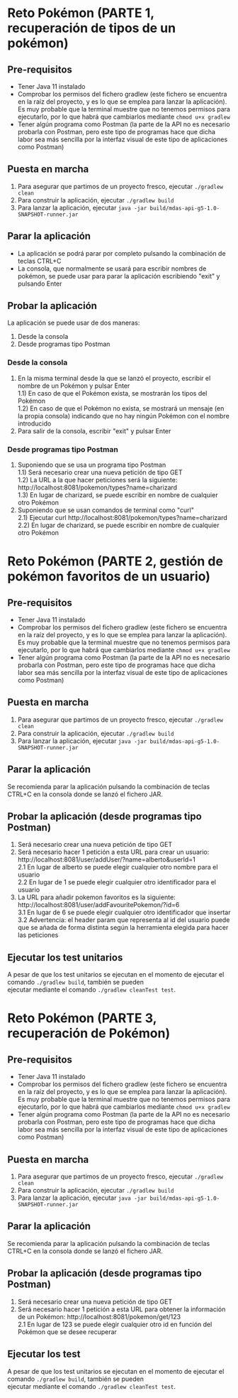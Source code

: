 # Reto Pokémon (PARTE 1, recuperación de tipos de un pokémon)

## Pre-requisitos

* Tener Java 11 instalado
* Comprobar los permisos del fichero gradlew (este fichero se encuentra en la raíz del proyecto, y es lo que se emplea para lanzar la aplicación).
  Es muy probable que la terminal muestre que no tenemos permisos para ejecutarlo, por lo que habrá que cambiarlos mediante `chmod u+x gradlew`
* Tener algún programa como Postman (la parte de la API no es necesario probarla con Postman, pero este tipo de programas hace que dicha labor sea más sencilla por la interfaz visual de este tipo de aplicaciones como Postman)

## Puesta en marcha

1) Para asegurar que partimos de un proyecto fresco, ejecutar `./gradlew clean`
2) Para construir la aplicación, ejecutar `./gradlew build`
3) Para lanzar la aplicación, ejecutar `java -jar build/mdas-api-g5-1.0-SNAPSHOT-runner.jar`

## Parar la aplicación

* La aplicación se podrá parar por completo pulsando la combinación de teclas CTRL+C
* La consola, que normalmente se usará para escribir nombres de pokémon, se puede usar para parar la aplicación escribiendo "exit" y pulsando Enter

## Probar la aplicación

La aplicación se puede usar de dos maneras:
1) Desde la consola
2) Desde programas tipo Postman

### Desde la consola

1) En la misma terminal desde la que se lanzó el proyecto, escribir el nombre de un Pokémon y pulsar Enter  
    1.1) En caso de que el Pokémon exista, se mostrarán los tipos del Pokémon  
    1.2) En caso de que el Pokémon no exista, se mostrará un mensaje (en la propia consola) indicando que no hay ningún Pokémon con el nombre introducido
2) Para salir de la consola, escribir "exit" y pulsar Enter

### Desde programas tipo Postman

1) Suponiendo que se usa un programa tipo Postman  
   1.1) Será necesario crear una nueva petición de tipo GET  
   1.2) La URL a la que hacer peticiones será la siguiente: http://localhost:8081/pokemon/types?name=charizard  
   1.3) En lugar de charizard, se puede escribir en nombre de cualquier otro Pokémon  
2) Suponiendo que se usan comandos de terminal como "curl"  
   2.1) Ejecutar curl http://localhost:8081/pokemon/types?name=charizard  
   2.2) En lugar de charizard, se puede escribir en nombre de cualquier otro Pokémon

# Reto Pokémon (PARTE 2, gestión de pokémon favoritos de un usuario)

## Pre-requisitos

* Tener Java 11 instalado
* Comprobar los permisos del fichero gradlew (este fichero se encuentra en la raíz del proyecto, y es lo que se emplea para lanzar la aplicación).
  Es muy probable que la terminal muestre que no tenemos permisos para ejecutarlo, por lo que habrá que cambiarlos mediante `chmod u+x gradlew`
* Tener algún programa como Postman (la parte de la API no es necesario probarla con Postman, pero este tipo de programas hace que dicha labor sea más sencilla por la interfaz visual de este tipo de aplicaciones como Postman)

## Puesta en marcha

1) Para asegurar que partimos de un proyecto fresco, ejecutar `./gradlew clean`
2) Para construir la aplicación, ejecutar `./gradlew build`
3) Para lanzar la aplicación, ejecutar `java -jar build/mdas-api-g5-1.0-SNAPSHOT-runner.jar`

## Parar la aplicación

Se recomienda parar la aplicación pulsando la combinación de teclas CTRL+C en la consola donde se lanzó el fichero JAR.

## Probar la aplicación (desde programas tipo Postman)

1) Será necesario crear una nueva petición de tipo GET  
2) Será necesario hacer 1 petición a esta URL para crear un usuario: http://localhost:8081/user/addUser/?name=alberto&userId=1  
    2.1 En lugar de alberto se puede elegir cualquier otro nombre para el usuario  
    2.2 En lugar de 1 se puede elegir cualquier otro identificador para el usuario
3) La URL para añadir pokemon favoritos es la siguiente: http://localhost:8081/user/addFavouritePokemon/?id=6  
    3.1 En lugar de 6 se puede elegir cualquier otro identificador que insertar  
    3.2 Advertencia: el header param que representa al id del usuario puede que se añada de forma distinta según la
        herramienta elegida para hacer las peticiones
   
## Ejecutar los test unitarios

A pesar de que los test unitarios se ejecutan en el momento de ejecutar el comando `./gradlew build`, también se pueden  
ejecutar mediante el comando `./gradlew cleanTest test`.

# Reto Pokémon (PARTE 3, recuperación de Pokémon)

## Pre-requisitos

* Tener Java 11 instalado
* Comprobar los permisos del fichero gradlew (este fichero se encuentra en la raíz del proyecto, y es lo que se emplea para lanzar la aplicación).
  Es muy probable que la terminal muestre que no tenemos permisos para ejecutarlo, por lo que habrá que cambiarlos mediante `chmod u+x gradlew`
* Tener algún programa como Postman (la parte de la API no es necesario probarla con Postman, pero este tipo de programas hace que dicha labor sea más sencilla por la interfaz visual de este tipo de aplicaciones como Postman)

## Puesta en marcha

1) Para asegurar que partimos de un proyecto fresco, ejecutar `./gradlew clean`
2) Para construir la aplicación, ejecutar `./gradlew build`
3) Para lanzar la aplicación, ejecutar `java -jar build/mdas-api-g5-1.0-SNAPSHOT-runner.jar`

## Parar la aplicación

Se recomienda parar la aplicación pulsando la combinación de teclas CTRL+C en la consola donde se lanzó el fichero JAR.

## Probar la aplicación (desde programas tipo Postman)

1) Será necesario crear una nueva petición de tipo GET
2) Será necesario hacer 1 petición a esta URL para obtener la información de un Pokémon: http://localhost:8081/pokemon/get/123  
   2.1 En lugar de 123 se puede elegir cualquier otro id en función del Pokémon que se desee recuperar  

## Ejecutar los test

A pesar de que los test unitarios se ejecutan en el momento de ejecutar el comando `./gradlew build`, también se pueden  
ejecutar mediante el comando `./gradlew cleanTest test`.